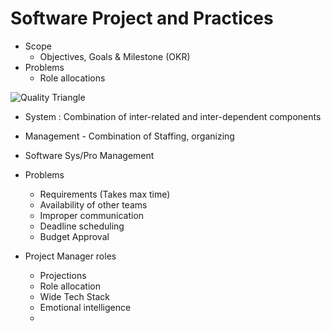 # Software Project and Practices
- Scope 
    - Objectives, Goals & Milestone (OKR)
- Problems
    - Role allocations

![Quality Triangle](https://bordio.com/wp-content/uploads/2022/04/Quality-triangle.png)

- System : Combination of inter-related and inter-dependent components
- Management - Combination of Staffing, organizing
- Software Sys/Pro Management

- Problems
    - Requirements (Takes max time)
    - Availability of other teams
    - Improper communication
    - Deadline scheduling
    - Budget Approval  

- Project Manager roles
    - Projections  
    - Role allocation
    - Wide Tech Stack
    - Emotional intelligence
    - 